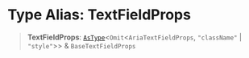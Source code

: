 # Type Alias: TextFieldProps

> **TextFieldProps**: [`AsType`](AsType.md)\<`Omit`\<`AriaTextFieldProps`, `"className"` \| `"style"`\>\> & `BaseTextFieldProps`
